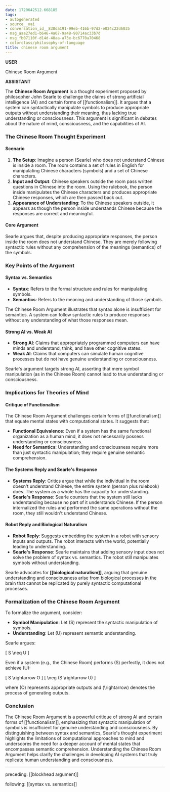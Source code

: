 ```yaml
---
date: 1720642512.668185
tags:
- autogenerated
- source__oai
- conversation_id__838da191-99eb-416b-97d2-e024c22d6035
- msg_aaa27ed1-b646-4a07-9a48-90714ac33b7d
- msg_fb07110f-d14d-48aa-a73e-bc6770a70468
- colorclass/philosophy-of-language
title: chinese room argument
---
```


**USER**

Chinese Room Argument


**ASSISTANT**

The **Chinese Room Argument** is a thought experiment proposed by philosopher John Searle to challenge the claims of strong artificial intelligence (AI) and certain forms of [[functionalism]]. It argues that a system can syntactically manipulate symbols to produce appropriate outputs without understanding their meaning, thus lacking true understanding or consciousness. This argument is significant in debates about the nature of mind, consciousness, and the capabilities of AI.

### The Chinese Room Thought Experiment

#### Scenario

1. **The Setup**: Imagine a person (Searle) who does not understand Chinese is inside a room. The room contains a set of rules in English for manipulating Chinese characters (symbols) and a set of Chinese characters.
2. **Input and Output**: Chinese speakers outside the room pass written questions in Chinese into the room. Using the rulebook, the person inside manipulates the Chinese characters and produces appropriate Chinese responses, which are then passed back out.
3. **Appearance of Understanding**: To the Chinese speakers outside, it appears as though the person inside understands Chinese because the responses are correct and meaningful.

#### Core Argument

Searle argues that, despite producing appropriate responses, the person inside the room does not understand Chinese. They are merely following syntactic rules without any comprehension of the meanings (semantics) of the symbols.

### Key Points of the Argument

#### Syntax vs. Semantics

- **Syntax**: Refers to the formal structure and rules for manipulating symbols.
- **Semantics**: Refers to the meaning and understanding of those symbols.

The Chinese Room Argument illustrates that syntax alone is insufficient for semantics. A system can follow syntactic rules to produce responses without any understanding of what those responses mean.

#### Strong AI vs. Weak AI

- **Strong AI**: Claims that appropriately programmed computers can have minds and understand, think, and have other cognitive states.
- **Weak AI**: Claims that computers can simulate human cognitive processes but do not have genuine understanding or consciousness.

Searle's argument targets strong AI, asserting that mere symbol manipulation (as in the Chinese Room) cannot lead to true understanding or consciousness.

### Implications for Theories of Mind

#### Critique of Functionalism

The Chinese Room Argument challenges certain forms of [[functionalism]] that equate mental states with computational states. It suggests that:
- **Functional Equivalence**: Even if a system has the same functional organization as a human mind, it does not necessarily possess understanding or consciousness.
- **Need for Semantics**: Understanding and consciousness require more than just syntactic manipulation; they require genuine semantic comprehension.

#### The Systems Reply and Searle's Response

- **Systems Reply**: Critics argue that while the individual in the room doesn't understand Chinese, the entire system (person plus rulebook) does. The system as a whole has the capacity for understanding.
- **Searle's Response**: Searle counters that the system still lacks understanding because no part of it understands Chinese. If the person internalized the rules and performed the same operations without the room, they still wouldn't understand Chinese.

#### Robot Reply and Biological Naturalism

- **Robot Reply**: Suggests embedding the system in a robot with sensory inputs and outputs. The robot interacts with the world, potentially leading to understanding.
- **Searle's Response**: Searle maintains that adding sensory input does not solve the problem of syntax vs. semantics. The robot still manipulates symbols without understanding.

Searle advocates for **[[biological naturalism]]**, arguing that genuine understanding and consciousness arise from biological processes in the brain that cannot be replicated by purely syntactic computational processes.

### Formalization of the Chinese Room Argument

To formalize the argument, consider:

- **Symbol Manipulation**: Let \(S\) represent the syntactic manipulation of symbols.
- **Understanding**: Let \(U\) represent semantic understanding.

Searle argues:

\[ S \neq U \]

Even if a system (e.g., the Chinese Room) performs \(S\) perfectly, it does not achieve \(U\):

\[ S \rightarrow O \]
\[ \neg (S \rightarrow U) \]

where \(O\) represents appropriate outputs and \(\rightarrow\) denotes the process of generating outputs.

### Conclusion

The Chinese Room Argument is a powerful critique of strong AI and certain forms of [[functionalism]], emphasizing that syntactic manipulation of symbols is insufficient for genuine understanding and consciousness. By distinguishing between syntax and semantics, Searle's thought experiment highlights the limitations of computational approaches to mind and underscores the need for a deeper account of mental states that encompasses semantic comprehension. Understanding the Chinese Room Argument helps clarify the challenges in developing AI systems that truly replicate human understanding and consciousness.


---

preceding: [[blockhead argument]]  


following: [[syntax vs. semantics]]